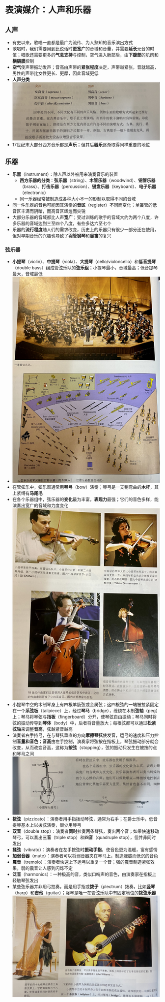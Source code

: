 # 表演媒介：人声和乐器
## 人声
* 有史以来，歌唱一直都是最广为流传、为人熟知的音乐演出方式
* 歌唱时，我们需要用到比说话时**更宽广**的音域和音量，并需要**延长**元音的时值；唱歌还需要更多的**气息支持**与控制，空气进入肺部后，由**下腹部**的肌肉和**横膈膜**控制
* **空气**使声带振动发声；音高由声带的**紧张程度**决定，声带越紧张，音就越高，男性的声带比女性更长、更厚，因此音域更低
* **人声分类**
![](images/人声.jpg)
* 17世纪末大部分西方音乐都是**声乐**；但其后**器乐**逐渐取得同样重要的地位
## 乐器
* **乐器**（instrument）：除人声以外被用来演奏音乐的装置
  * **西方乐器的分类**：**弦乐器**（string）、**木管乐器**（woodwind）、**铜管乐器**（brass）、**打击乐器**（percussion）、**键盘乐器**（keyboard）、**电子乐器**（electronic）
  * 同一乐器经常被制造成各种大小不一的形制以取得不同的音域
* 同一件乐器的音色可能因其演奏的**音区**（register）不同而变化；单簧管的低音区丰满而阴暗，而高音区辉煌而尖锐
* 大部分乐器的音域都比人声**宽广**；受过训练的歌手的音域大约为两个八度，许多乐器的音域达到三至四个八度，有些多达六至七个
* 乐器的**流行程度**随人们的需求改变，历史上的乐器只有很少一部分还在使用，但对早期音乐的兴趣也导致了**羽管钢琴**和**竖笛**的复兴
### 弦乐器
* **小提琴**（violin）、**中提琴**（viola）、**大提琴**（cello/violoncello）和**低音提琴**（double bass）组成管弦乐队的**弦乐组**；小提琴最小，音域最高；低音提琴最大，音域最低
* ![](images/管弦乐队.jpg)
* 在管弦乐中，弦乐器通常用**琴弓**（bow）演奏；琴弓是一支稍弯曲的**木杆**，其上紧缚有**马尾毛**
* 在各个乐器组中，弦乐器的**变化**最为丰富，**表现力**最强；它们的音色多样，能演奏出宽广的音域和力度变化
![](images/弦乐器.jpg)
* 小提琴中空的木制琴身上有四根羊肠弦或金属弦；这四根弦的一端被拉紧固定在一个**系弦板**（tailpiece）上，经过**琴马**（bridge），缠绕在木制**弦轴**（peg）上；琴马将琴弦与**指板**（fingerboard）分开，使琴弦自由振动；琴马同时将弦的振动传导到**琴体**（body）中，后者将音量放大；每根弦都可以通过**松紧弦轴**来调整**音高**，弦越紧音越高
* 演奏者右手持弓，在与琴弦垂直的方向**摩擦琴弦**使发音，运弓的速度和压力控制**音量和音色**；**音高**由左手控制，演奏家将弦按在指板上，琴弦振动部分就会改变，从而改变音高，这称为**按弦**（stopping），弦的振动只发生在被按的点和琴马之间
![](images/小提琴.jpg)
* **拨弦**（pizzicato）：演奏者用手指拨动琴弦，通常为右手；在爵士乐中，低音提琴基本上以拨弦演奏，很少用琴弓
* **双音**（double stop）：演奏者**同时**拉奏两条琴弦，奏出两个音；如果快速移动琴弓，可以奏出**三音**（triple stop）和**四音**（quadruple stop），但并非同时发出
* **揉弦**（vibrato）：演奏者在左手按弦时**振动手指**，使音色更为温暖，富有感情
* **加弱音器**（mute）：演奏者可以将弱音器夹在琴马上，制造朦胧而低沉的音色
* **震音**（tremolo）：演奏者快速上下运弓以重复一个音；强的震音制造紧张效果，弱的震音让人感到闪烁不定
* **泛音**（harmonics）：一种极高的音，类似口哨声的音色，由演奏家在指板上轻触琴弦发出
* 某些弦乐器并非用弓拉奏，而是用手指或**拨子**（plectrum）拨奏，比如**竖琴**（harp）和**吉他**（guitar）；竖琴是唯一在管弦乐队中有固定地位的**拨弦乐器**
![](images/拨弦乐器.jpg)